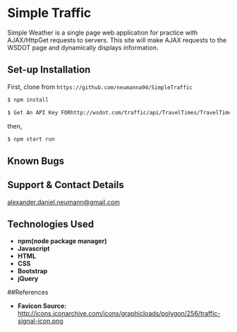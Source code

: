 # Simple Traffic
Simple Weather is a single page web application for practice with AJAX/HttpGet requests to servers.
This site will make AJAX requests to the WSDOT page and dynamically displays information.

## Set-up Installation

First, clone from `https://github.com/neumanna94/SimpleTraffic`

```sh
$ npm install
```
```sh
$ Get An API Key FORhttp://wsdot.com/traffic/api/TravelTimes/TravelTimesREST.svc/Help
```
then,
```sh
$ npm start run
```
## Known Bugs
## Support & Contact Details
alexander.daniel.neumann@gmail.com
## Technologies Used
* **npm(node package manager)**
* **Javascript**
* **HTML**
* **CSS**
* **Bootstrap**
* **jQuery**

##References
* **Favicon Source:**
http://icons.iconarchive.com/icons/graphicloads/polygon/256/traffic-signal-icon.png
